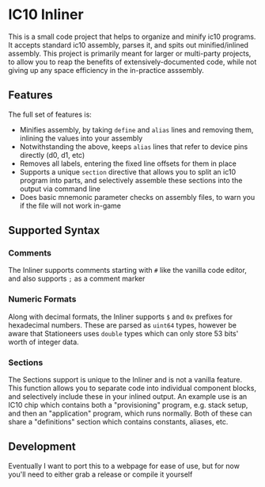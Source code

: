 # IC10 Inliner

This is a small code project that helps to organize and minify ic10 programs.  It accepts standard ic10 assembly, parses it, and spits out minified/inlined assembly.  This project is primarily meant for larger or multi-party projects, to allow you to reap the benefits of extensively-documented code, while not giving up any space efficiency in the in-practice asssembly.

## Features 
The full set of features is:
- Minifies assembly, by taking `define` and `alias` lines and removing them, inlining the values into your assembly
- Notwithstanding the above, keeps `alias` lines that refer to device pins directly (d0, d1, etc)
- Removes all labels, entering the fixed line offsets for them in place
- Supports a unique `section` directive that allows you to split an ic10 program into parts, and selectively assemble these sections into the output via command line
- Does basic mnemonic parameter checks on assembly files, to warn you if the file will not work in-game

## Supported Syntax

### Comments
The Inliner supports comments starting with `#` like the vanilla code editor, and also supports `;` as a comment marker

### Numeric Formats
Along with decimal formats, the Inliner supports `$` and `0x` prefixes for hexadecimal numbers.  These are parsed as `uint64` types, however be aware that Stationeers uses `double` types which can only store 53 bits' worth of integer data.

### Sections
The Sections support is unique to the Inliner and is not a vanilla feature.  This function allows you to separate code into individual component blocks, and selectively include these in your inlined output.  An example use is an IC10 chip which contains both a "provisioning" program, e.g. stack setup, and then an "application" program, which runs normally.  Both of these can share a "definitions" section which contains constants, aliases, etc.

## Development

Eventually I want to port this to a webpage for ease of use, but for now you'll need to either grab a release or compile it yourself
